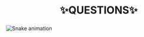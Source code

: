 <h1 align="center">✨QUESTIONS✨</h1>

###

<img src="https://raw.githubusercontent.com/OndreCaliskan/OndreCaliskan/output/snake.svg" alt="Snake animation" />

###
